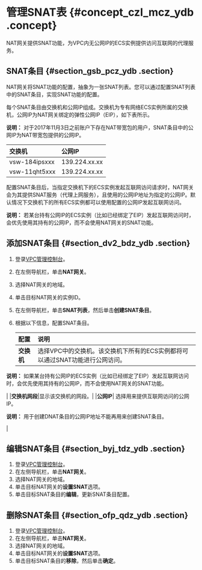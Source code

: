 # 管理SNAT表 {#concept_czl_mcz_ydb .concept}

NAT网关提供SNAT功能，为VPC内无公网IP的ECS实例提供访问互联网的代理服务。

## SNAT条目 {#section_gsb_pcz_ydb .section}

NAT网关将SNAT功能的配置，抽象为一张SNAT列表。您可以通过配置SNAT列表中的SNAT条目，实现SNAT功能的配置。

每个SNAT条目由交换机和公网IP组成。交换机为专有网络ECS实例所属的交换机，公网IP为NAT网关绑定的弹性公网IP（EIP），如下表所示。

**说明：** 对于2017年11月3日之前账户下存在NAT带宽包的用户，SNAT条目中的公网IP为NAT带宽包提供的公网IP。

|交换机|公网IP|
|:--|:---|
|vsw-184ipsxxx|139.224.xx.xx|
|vsw-11qht5xxx|139.224.xx.xx|

配置SNAT条目后，当指定交换机下的ECS实例发起互联网访问请求时，NAT网关会为其提供SNAT服务（代理上网服务），且使用的公网IP地址为指定的公网IP。默认情况下交换机下的所有ECS实例都可以使用配置的公网IP发起互联网访问。

**说明：** 若某台持有公网IP的ECS实例（比如已经绑定了EIP）发起互联网访问时，会优先使用其持有的公网IP，而不会使用NAT网关的SNAT功能。

## 添加SNAT条目 {#section_dv2_bdz_ydb .section}

1.  登录[VPC管理控制台](https://vpcnext.console.aliyun.com/nat/)。
2.  在左侧导航栏，单击**NAT网关**。
3.  选择NAT网关的地域。
4.  单击目标NAT网关的实例ID。
5.  在左侧导航栏，单击**SNAT列表**，然后单击**创建SNAT条目**。
6.  根据以下信息，配置SNAT条目。

    |配置|说明|
    |:-|:-|
    |**交换机**| 选择VPC中的交换机。该交换机下所有的ECS实例都将可以通过SNAT功能进行公网访问。

 **说明：** 如果某台持有公网IP的ECS实例（比如已经绑定了EIP）发起互联网访问时，会优先使用其持有的公网IP，而不会使用NAT网关的SNAT功能。

 |
    |**交换机网段**|显示该交换机的网段。|
    |**公网IP**| 选择用来提供互联网访问的公网IP。

 **说明：** 用于创建DNAT条目的公网IP地址不能再用来创建SNAT条目。

 |


## 编辑SNAT条目 {#section_byj_tdz_ydb .section}

1.  登录[VPC管理控制台](https://vpcnext.console.aliyun.com/nat/)。
2.  在左侧导航栏，单击**NAT网关**。
3.  选择NAT网关的地域。
4.  单击目标NAT网关的**设置SNAT**选项。
5.  单击目标SNAT条目的**编辑**，更新SNAT条目配置。

## 删除SNAT条目 {#section_ofp_qdz_ydb .section}

1.  登录[VPC管理控制台](https://vpcnext.console.aliyun.com/nat/)。
2.  在左侧导航栏，单击**NAT网关**。
3.  选择NAT网关的地域。
4.  单击目标NAT网关的**设置SNAT**选项。
5.  单击目标SNAT条目的**移除**，然后单击**确定**。

